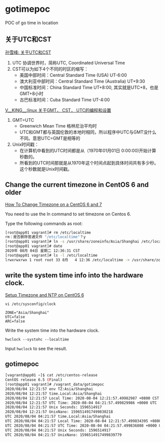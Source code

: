 # gotimepoc

POC of go time in location

## 关于UTC和CST

[孙雪峰: 关于UTC和CST][1]

1. UTC 协调世界时，简称UTC, Coordinated Universal Time
1. CST可以为如下4个不同的时区的缩写：
    - 美国中部时间：Central Standard Time (USA) UT-6:00
    - 澳大利亚中部时间：Central Standard Time (Australia) UT+9:30
    - 中国标准时间：China Standard Time UT+8:00, 其实就是UTC+8，也是GMT+8小时
    - 古巴标准时间：Cuba Standard Time UT-4:00

[V__KING__:linux 关于GMT， CST， UTC的编程和设置][2]

1. GMT=UTC 
    - Greenwich Mean Time 格林尼治平均时
    - UTC和GMT都与英国伦敦的本地时相同，所以程序中UTC与GMT没什么不同。意思UTC=GMT是相等的
1. Unix时间戳：
    - 在计算机中看到的UTC时间都是从（1970年01月01日 0:00:00)开始计算秒数的。
    - 所看到的UTC时间那就是从1970年这个时间点起到具体时间共有多少秒。 这个秒数就是Unix时间戳。

[1]: https://blog.csdn.net/snowin1994/article/details/77530033
[2]: https://blog.csdn.net/V__KING__/article/details/79046976
[3]: https://www.cyberciti.biz/faq/centos-linux-6-7-changing-timezone-command-line/
[4]: https://www.vultr.com/docs/setup-timezone-and-ntp-on-centos-6

## Change the current timezone in CentOS 6 and older

[How To Change Timezone on a CentOS 6 and 7][3]

You need to use the ln command to set timezone on Centos 6. 

Type the following commands as root:

```bash
[root@app01 vagrant]# rm /etc/localtime
rm：是否删除普通文件 "/etc/localtime"？y
[root@app01 vagrant]# ln -s /usr/share/zoneinfo/Asia/Shanghai /etc/localtime
[root@app01 vagrant]# date
2020年 08月 04日 星期二 12:36:31 CST
[root@app01 vagrant]# ls -l /etc/localtime
lrwxrwxrwx 1 root root 33 8月   4 12:36 /etc/localtime -> /usr/share/zoneinfo/Asia/Shanghai
```

## write the system time info into the hardware clock.

[Setup Timezone and NTP on CentOS 6][4]

`vi /etc/sysconfig/clock`

```
ZONE="Asia/Shanghai"
UTC=false
ARC=false
```

Write the system time into the hardware clock.

`hwclock --systohc --localtime`

Input `hwclock` to see the result.

## gotimepoc

```bash
[vagrant@app01 ~]$ cat /etc/centos-release
CentOS release 6.5 (Final)
[root@app01 vagrant]# /vagrant_data/gotimepoc
2020/08/04 12:21:57 env TZ:Asia/Shanghai
2020/08/04 12:21:57 time.Local:Asia/Shanghai
2020/08/04 12:21:57 Local Time: 2020-08-04 12:21:57.49982987 +0800 CST m=+0.000000291
2020/08/04 12:21:57 UTC Time: 2020-08-04 04:21:57.499829986 +0000 UTC
2020/08/04 12:21:57 Unix Seconds: 1596514917
2020/08/04 12:21:57 UnixNano: 1596514917499830218
UTC 2020/08/04 04:21:57 time.Local:Asia/Shanghai
UTC 2020/08/04 04:21:57 Local Time: 2020-08-04 12:21:57.499834395 +0800 CST m=+0.000004818
UTC 2020/08/04 04:21:57 UTC Time: 2020-08-04 04:21:57.499836808 +0000 UTC
UTC 2020/08/04 04:21:57 Unix Seconds: 1596514917
UTC 2020/08/04 04:21:57 UnixNano: 1596514917499839779
```

